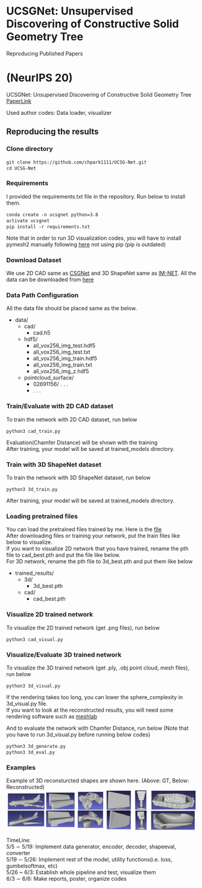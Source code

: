 # UCSGNet: Unsupervised Discovering of Constructive Solid Geometry Tree
Reproducing Published Papers  
# (NeurIPS 20)
UCSGNet: Unsupervised Discovering of Constructive Solid Geometry Tree [PaperLink](https://arxiv.org/abs/2006.09102)  

Used author codes: Data loader, visualizer

## Reproducing the results
### Clone directory
```
git clone https://github.com/chpark1111/UCSG-Net.git
cd UCSG-Net
```
### Requirements
I provided the requirements.txt file in the repository. Run below to install them.
```
conda create -n ucsgnet python=3.8
activate ucsgnet
pip install -r requirements.txt
```
Note that in order to run 3D visualization codes, you will have to install pymesh2 manually following [here](https://pymesh.readthedocs.io/en/latest/installation.html)
not using pip (pip is outdated)


### Download Dataset
We use 2D CAD same as [CSGNet](https://github.com/hippogriff/CSGNet) and 3D ShapeNet same as [IM-NET](https://github.com/czq142857/IM-NET). All the data can be downloaded from [here](https://drive.google.com/drive/folders/1rvpONzk4sLA_gGcAg73nqCZ8WMN9nk1n?usp=sharing)  

### Data Path Configuration
All the data file should be placed same as the below.  
- data/
  - cad/
    - cad.h5
  - hdf5/
    - all_vox256_img_test.hdf5
    - all_vox256_img_test.txt
    - all_vox256_img_train.hdf5
    - all_vox256_img_train.txt
    - all_vox256_img_z.hdf5
  - pointcloud_surface/
    - 02691156/ . . .
    - . . .  

### Train/Evaluate with 2D CAD dataset
To train the network with 2D CAD dataset, run below
```
python3 cad_train.py
```
Evaluation(Chamfer Distance) will be shown with the training  
After training, your model will be saved at trained_models directory.  
### Train with 3D ShapeNet dataset
To train the network with 3D ShapeNet dataset, run below
```
python3 3d_train.py
```
After training, your model will be saved at trained_models directory.  

### Loading pretrained files
You can load the pretrained files trained by me.
Here is the [file](https://drive.google.com/drive/folders/1zFCe7it9W3s4y6QVK-qUwgwCAIzesQln?usp=sharing)  
After downloading files or training your network,
put the train files like below to visualize.  
If you want to visualize 2D network that you have  trained, rename the pth file to cad_best.pth and put the file like below.  
For 3D network, rename the pth file to 3d_best.pth and put them like below  
- trained_results/
  - 3d/
    - 3d_best.pth
  - cad/
    - cad_best.pth

### Visualize 2D trained network
To visualize the 2D trained network (get .png files), run below
```
python3 cad_visual.py
```

### Visualize/Evaluate 3D trained network
To visualize the 3D trained network (get .ply, .obj point cloud, mesh files), run below
```
python3 3d_visual.py
```
If the rendering takes too long, you can lower the sphere_complexity in 3d_visual.py file.   
If you want to look at the reconstructed results, you will need some rendering software such as [meshlab](https://www.meshlab.net/)  

And to evaluate the network with Chamfer Distance, run below (Note that you have to run 3d_visual.py before running below codes)
```
python3 3d_generate.py
python3 3d_eval.py
```

### Examples
Example of 3D reconsturcted shapes are shown here. (Above: GT, Below: Reconstructed)
![img](./README_img/3d_recon.PNG)


TimeLine:  
5/5 ∼ 5/19: Implement data generator, encoder, decoder, shapeeval, converter   
5/19 ∼ 5/26: Implement rest of the model, utility functions(i.e. loss, gumbelsoftmax, etc)  
5/26 ~ 6/3: Establish whole pipeline and test, visualize them  
6/3 ∼ 6/6: Make reports, poster, organize codes  
